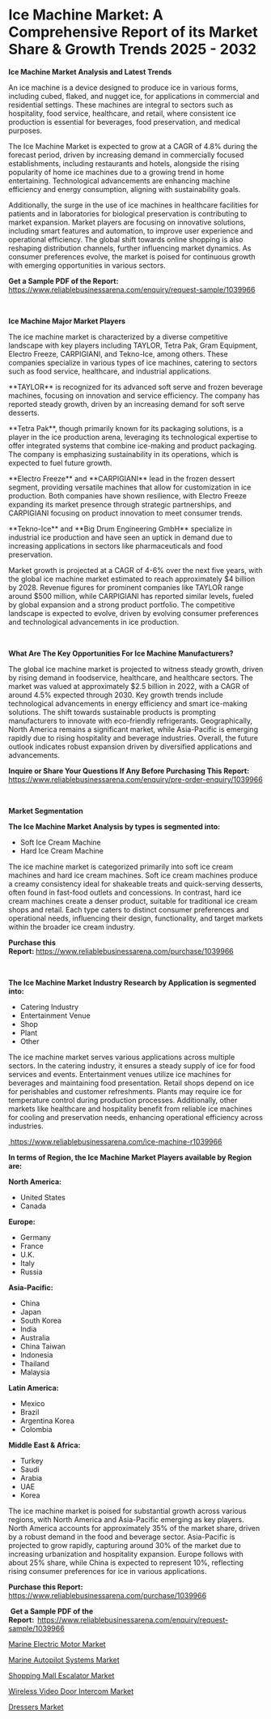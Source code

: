 <p><h1>Ice Machine Market: A Comprehensive Report of its Market Share & Growth Trends 2025 - 2032</h1></p><p><strong>Ice Machine Market Analysis and Latest Trends</strong></p>
<p><p>An ice machine is a device designed to produce ice in various forms, including cubed, flaked, and nugget ice, for applications in commercial and residential settings. These machines are integral to sectors such as hospitality, food service, healthcare, and retail, where consistent ice production is essential for beverages, food preservation, and medical purposes.</p><p>The Ice Machine Market is expected to grow at a CAGR of 4.8% during the forecast period, driven by increasing demand in commercially focused establishments, including restaurants and hotels, alongside the rising popularity of home ice machines due to a growing trend in home entertaining. Technological advancements are enhancing machine efficiency and energy consumption, aligning with sustainability goals. </p><p>Additionally, the surge in the use of ice machines in healthcare facilities for patients and in laboratories for biological preservation is contributing to market expansion. Market players are focusing on innovative solutions, including smart features and automation, to improve user experience and operational efficiency. The global shift towards online shopping is also reshaping distribution channels, further influencing market dynamics. As consumer preferences evolve, the market is poised for continuous growth with emerging opportunities in various sectors.</p></p>
<p><strong>Get a Sample PDF of the Report:&nbsp;</strong> <a href="https://www.reliablebusinessarena.com/enquiry/request-sample/1039966?utm_campaign=2112&utm_medium=2&utm_source=Github&utm_content=ia&utm_term=10042025&utm_id=ice-machine">https://www.reliablebusinessarena.com/enquiry/request-sample/1039966</a></p>
<p>&nbsp;</p>
<p><strong>Ice Machine Major Market Players</strong></p>
<p><p>The ice machine market is characterized by a diverse competitive landscape with key players including TAYLOR, Tetra Pak, Gram Equipment, Electro Freeze, CARPIGIANI, and Tekno-Ice, among others. These companies specialize in various types of ice machines, catering to sectors such as food service, healthcare, and industrial applications.</p><p>**TAYLOR** is recognized for its advanced soft serve and frozen beverage machines, focusing on innovation and service efficiency. The company has reported steady growth, driven by an increasing demand for soft serve desserts. </p><p>**Tetra Pak**, though primarily known for its packaging solutions, is a player in the ice production arena, leveraging its technological expertise to offer integrated systems that combine ice-making and product packaging. The company is emphasizing sustainability in its operations, which is expected to fuel future growth.</p><p>**Electro Freeze** and **CARPIGIANI** lead in the frozen dessert segment, providing versatile machines that allow for customization in ice production. Both companies have shown resilience, with Electro Freeze expanding its market presence through strategic partnerships, and CARPIGIANI focusing on product innovation to meet consumer trends.</p><p>**Tekno-Ice** and **Big Drum Engineering GmbH** specialize in industrial ice production and have seen an uptick in demand due to increasing applications in sectors like pharmaceuticals and food preservation.</p><p>Market growth is projected at a CAGR of 4-6% over the next five years, with the global ice machine market estimated to reach approximately $4 billion by 2028. Revenue figures for prominent companies like TAYLOR range around $500 million, while CARPIGIANI has reported similar levels, fueled by global expansion and a strong product portfolio. The competitive landscape is expected to evolve, driven by evolving consumer preferences and technological advancements in ice production.</p></p>
<p>&nbsp;</p>
<p><strong>What Are The Key Opportunities For Ice Machine Manufacturers?</strong></p>
<p><p>The global ice machine market is projected to witness steady growth, driven by rising demand in foodservice, healthcare, and healthcare sectors. The market was valued at approximately $2.5 billion in 2022, with a CAGR of around 4.5% expected through 2030. Key growth trends include technological advancements in energy efficiency and smart ice-making solutions. The shift towards sustainable products is prompting manufacturers to innovate with eco-friendly refrigerants. Geographically, North America remains a significant market, while Asia-Pacific is emerging rapidly due to rising hospitality and beverage industries. Overall, the future outlook indicates robust expansion driven by diversified applications and advancements.</p></p>
<p><strong>Inquire or Share Your Questions If Any Before Purchasing This Report:</strong> <a href="https://www.reliablebusinessarena.com/enquiry/pre-order-enquiry/1039966?utm_campaign=2112&utm_medium=2&utm_source=Github&utm_content=ia&utm_term=10042025&utm_id=ice-machine">https://www.reliablebusinessarena.com/enquiry/pre-order-enquiry/1039966</a></p>
<p>&nbsp;</p>
<p><strong>Market Segmentation</strong></p>
<p><strong>The Ice Machine Market Analysis by types is segmented into:</strong></p>
<p><ul><li>Soft Ice Cream Machine</li><li>Hard Ice Cream Machine</li></ul></p>
<p><p>The ice machine market is categorized primarily into soft ice cream machines and hard ice cream machines. Soft ice cream machines produce a creamy consistency ideal for shakeable treats and quick-serving desserts, often found in fast-food outlets and concessions. In contrast, hard ice cream machines create a denser product, suitable for traditional ice cream shops and retail. Each type caters to distinct consumer preferences and operational needs, influencing their design, functionality, and target markets within the broader ice cream industry.</p></p>
<p><strong>Purchase this Report:&nbsp;</strong><a href="https://www.reliablebusinessarena.com/purchase/1039966?utm_campaign=2112&utm_medium=2&utm_source=Github&utm_content=ia&utm_term=10042025&utm_id=ice-machine">https://www.reliablebusinessarena.com/purchase/1039966</a></p>
<p>&nbsp;</p>
<p><strong>The Ice Machine Market Industry Research by Application is segmented into:</strong></p>
<p><ul><li>Catering Industry</li><li>Entertainment Venue</li><li>Shop</li><li>Plant</li><li>Other</li></ul></p>
<p><p>The ice machine market serves various applications across multiple sectors. In the catering industry, it ensures a steady supply of ice for food services and events. Entertainment venues utilize ice machines for beverages and maintaining food presentation. Retail shops depend on ice for perishables and customer refreshments. Plants may require ice for temperature control during production processes. Additionally, other markets like healthcare and hospitality benefit from reliable ice machines for cooling and preservation needs, enhancing operational efficiency across industries.</p></p>
<p><a href="https://www.reliablebusinessarena.com/ice-machine-r1039966?utm_campaign=2112&utm_medium=2&utm_source=Github&utm_content=ia&utm_term=10042025&utm_id=ice-machine">&nbsp;https://www.reliablebusinessarena.com/ice-machine-r1039966</a></p>
<p><strong>In terms of Region, the Ice Machine Market Players available by Region are:</strong></p>
<p>
    <p> <strong> North America: </strong>
        <ul>
            <li>United States</li>
            <li>Canada</li>
        </ul>
        </p> 
    <p> <strong> Europe: </strong>
        <ul>
            <li>Germany</li>
            <li>France</li>
            <li>U.K.</li>
            <li>Italy</li>
            <li>Russia</li>
        </ul>
        </p> 
    <p> <strong> Asia-Pacific: </strong>
        <ul>
            <li>China</li>
            <li>Japan</li>
            <li>South Korea</li>
            <li>India</li>
            <li>Australia</li>
            <li>China Taiwan</li>
            <li>Indonesia</li>
            <li>Thailand</li>
            <li>Malaysia</li>
        </ul>
        </p> 
    <p> <strong> Latin America: </strong>
        <ul>
            <li>Mexico</li>
            <li>Brazil</li>
            <li>Argentina Korea</li>
            <li>Colombia</li>
        </ul>
        </p> 
    <p> <strong> Middle East & Africa: </strong>
        <ul>
            <li>Turkey</li>
            <li>Saudi</li>
            <li>Arabia</li>
            <li>UAE</li>
            <li>Korea</li>
        </ul>
    </p>
    </p>
<p><p>The ice machine market is poised for substantial growth across various regions, with North America and Asia-Pacific emerging as key players. North America accounts for approximately 35% of the market share, driven by a robust demand in the food and beverage sector. Asia-Pacific is projected to grow rapidly, capturing around 30% of the market due to increasing urbanization and hospitality expansion. Europe follows with about 25% share, while China is expected to represent 10%, reflecting rising consumer preferences for ice in various applications.</p></p>
<p><strong>Purchase this Report: </strong><a href="https://www.reliablebusinessarena.com/purchase/1039966?utm_campaign=2112&utm_medium=2&utm_source=Github&utm_content=ia&utm_term=10042025&utm_id=ice-machine">https://www.reliablebusinessarena.com/purchase/1039966</a></p>
<p>&nbsp;<strong>Get a Sample PDF of the Report:&nbsp;&nbsp;</strong><a href="https://www.reliablebusinessarena.com/enquiry/request-sample/1039966?utm_campaign=2112&utm_medium=2&utm_source=Github&utm_content=ia&utm_term=10042025&utm_id=ice-machine">https://www.reliablebusinessarena.com/enquiry/request-sample/1039966</a></p>
<p><strong></strong></p>
<p><p><a href="https://github.com/ikokwuihepa/Market-Research-Report-List-1/blob/main/marine-electric-motor-market.md?utm_campaign=2112&utm_medium=2&utm_source=Github&utm_content=ia&utm_term=10042025&utm_id=ice-machine">Marine Electric Motor Market</a></p><p><a href="https://github.com/vaeilabin/Market-Research-Report-List-1/blob/main/marine-autopilot-systems-market.md?utm_campaign=2112&utm_medium=2&utm_source=Github&utm_content=ia&utm_term=10042025&utm_id=ice-machine">Marine Autopilot Systems Market</a></p><p><a href="https://github.com/kumadenthela/Market-Research-Report-List-1/blob/main/shopping-mall-escalator-market.md?utm_campaign=2112&utm_medium=2&utm_source=Github&utm_content=ia&utm_term=10042025&utm_id=ice-machine">Shopping Mall Escalator Market</a></p><p><a href="https://github.com/linnuripat/Market-Research-Report-List-1/blob/main/wireless-video-door-intercom-market.md?utm_campaign=2112&utm_medium=2&utm_source=Github&utm_content=ia&utm_term=10042025&utm_id=ice-machine">Wireless Video Door Intercom Market</a></p><p><a href="https://github.com/bibzmuiko/Market-Research-Report-List-1/blob/main/dressers-market.md?utm_campaign=2112&utm_medium=2&utm_source=Github&utm_content=ia&utm_term=10042025&utm_id=ice-machine">Dressers Market</a></p></p>